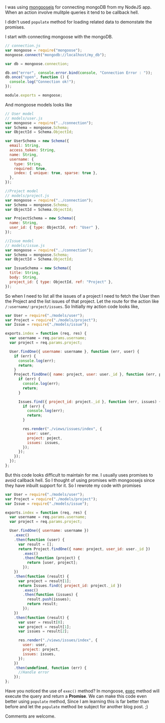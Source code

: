 <!--


---
 "Node.js : Using Promises with mongoosejs"
excerpt: "Node.js : Using Promises with mongoosejs to avoid callback hell"
date: 2015-07-13 00:00:00 IST
updated: 2015-07-13 00:00:00 IST
categories: javascript
tags: express, nodejs
---

-->
<!DOCTYPE html>
<html>

<head>
  <title>basic-git-workflow</title>
  <meta charset="utf-8">
  <meta name="viewport" content="width=device-width, initial-scale=1.0">

  <link rel="stylesheet" href="./css/bootstrap.css">
  <link rel="stylesheet" href="./css/bootstrap.grid.css">
  <link rel="stylesheet" href="./css/bootstrap.min.css">
  <link rel="stylesheet" href="./css/bootstrap-reboot.min.css">
  <link rel="stylesheet" href="./css/bootstrap.css.map">
  <link rel="stylesheet" href="./css/blog-home.css">
  <link rel="stylesheet" href="./css/prism.css">
  <script async defer src="./css/prism.js"></script>
</head>

<body>

I was using [mongoosejs](http://mongoosejs.com/) for connecting mongoDB from my NodeJS app. When an action involve mulitple queries it tend to be callback hell.

I didn't used `populate` method for loading related data to demonstate the promises.

I start with connecting mongoose with the mongoDB.

```js
// connection.js
var mongoose = require("mongoose");
mongoose.connect("mongodb://localhost/my_db");

var db = mongoose.connection;

db.on("error", console.error.bind(console, "Connection Error : "));
db.once("open", function () {
  console.log("Connection ok!");
});

module.exports = mongoose;
```

And mongoose models looks like

```js
// User model
// models/user.js
var mongoose = require("../connection");
var Schema = mongoose.Schema;
var ObjectId = Schema.ObjectId;

var UserSchema = new Schema({
  email: String,
  access_token: String,
  name: String,
  username: {
    type: String,
    required: true,
    index: { unique: true, sparse: true },
  },
});

//Project model
// models/project.js
var mongoose = require("../connection");
var Schema = mongoose.Schema;
var ObjectId = Schema.ObjectId;

var ProjectSchema = new Schema({
  name: String,
  user_id: { type: ObjectId, ref: "User" },
});

//Issue model
// models/issue.js
var mongoose = require("../connection");
var Schema = mongoose.Schema;
var ObjectId = Schema.ObjectId;

var IssueSchema = new Schema({
  title: String,
  body: String,
  project_id: { type: ObjectId, ref: "Project" },
});
```

So when I need to list all the issues of a project I need to fetch the User then the Project and the list issues of that project. Let the route for the action like `/:username/:project/issues`. So Initially my action code looks like,

```js
var User = require("./models/user");
var Project = require("./models/project");
var Issue = require("./models/issue");

exports.index = function (req, res) {
  var username = req.params.username;
  var project = req.params.project;

  User.findOne({ username: username }, function (err, user) {
    if (err) {
      console.log(err);
      return;
    }
    Project.findOne({ name: project, user: user._id }, function (err, project) {
      if (err) {
        console.log(err);
        return;
      }

      Issues.find({ project_id: project._id }, function (err, issues) {
        if (err) {
          console.log(err);
          return;
        }

        res.render("./views/issues/index", {
          user: user,
          project: poject,
          issues: issues,
        });
      });
    });
  });
};
```

But this code looks difficult to maintain for me. I usually uses promises to avoid callback hell. So I thought of using promises with mongoosejs since they have inbuilt support for it. So I rewrote my code with promises

```js
var User = require("./models/user");
var Project = require("./models/project");
var Issue = require("./models/issue");

exports.index = function (req, res) {
  var username = req.params.username;
  var project = req.params.project;

  User.findOne({ username: username })
    .exec()
    .then(function (user) {
      var result = [];
      return Project.findOne({ name: project, user_id: user._id })
        .exec()
        .then(function (project) {
          return [user, project];
        });
    })
    .then(function (result) {
      var project = result[1];
      return Issues.find({ project_id: project._id })
        .exec()
        .then(function (issues) {
          result.push(issues);
          return result;
        });
    })
    .then(function (result) {
      var user = result[0];
      var project = result[1];
      var issues = result[2];

      res.render("./views/issues/index", {
        user: user,
        project: project,
        issues: issues,
      });
    })
    .then(undefined, function (err) {
      //Handle error
    });
};
```

Have you noticed the use of `exec()` method? In mongoose, [exec](http://mongoosejs.com/docs/api.html#query_Query-exec) method will execute the query and return a **Promise**. We can make this code even better using `populate` method, Since I am learning this is far better than before and let the `populate` method be subject for another blog post. ;)

Comments are welcome.
